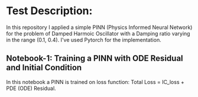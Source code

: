 # Test Description:


In this repository I applied a simple PINN (Physics Informed Neural Network) for the problem of Damped Harmoic Oscillator with a Damping ratio varying in the range (0.1, 0.4).
I've used Pytorch for the implementation. 

## Notebook-1: Training a PINN with ODE Residual and Initial Condition
In this notebook a PINN is trained on loss function: Total Loss = IC_loss + PDE (ODE) Residual.
